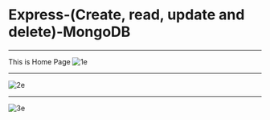 # Express-(Create, read, update and delete)-MongoDB
************************************************************************************************************
This is Home Page
![1e](https://user-images.githubusercontent.com/54984550/67179053-dacec880-f3f6-11e9-8457-c946fb507a5a.PNG)

************************************************************************************************************
![2e](https://user-images.githubusercontent.com/54984550/67179066-e621f400-f3f6-11e9-98f2-a8aa71d7f0cb.PNG)

************************************************************************************************************
![3e](https://user-images.githubusercontent.com/54984550/67179081-f20db600-f3f6-11e9-98cb-2d2a03b5b3ab.PNG)
